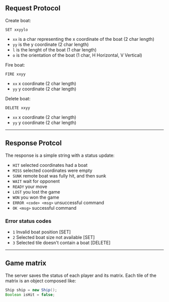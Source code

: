 ## Request Protocol 

Create boat:
```
SET xxyylo
```
* `xx` is a char representing the x coordinate of the boat (2 char length)
* `yy` is the y coordinate (2 char length)
* `l` is the lenght of the boat (1 char length)
* `o` is the orientation of the boat (1 char, H Horizontal, V Vertical)

Fire boat:
```
FIRE xxyy
```
* `xx` x coordinate (2 char length)
* `yy` y coordinate (2 char length)

Delete boat:
```
DELETE xxyy
```
* `xx` x coordinate (2 char length)
* `yy` y coordinate (2 char length)

---
## Response Protcol
The response is a simple string with a status update:

* `HIT` selected coordinates had a boat
* `MISS` selected coordinates were empty
* `SUNK` remote boat was fully hit, and then sunk
* `WAIT` wait for opponent
* `READY` your move
* `LOST` you lost the game
* `WON` you won the game
* `ERROR <code> <msg>` unsuccessful command
* `OK <msg>` successful command

### Error status codes
* `1` Invalid boat position [SET]
* `2` Selected boat size not available [SET]
* `3` Selected tile doesn't contain a boat [DELETE]

---
## Game matrix
The server saves the status of each player and its matrix. Each tile of the matrix is an object composed like:
```java
Ship ship = new Ship();
Boolean isHit = false;
```

